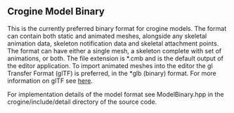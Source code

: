 Crogine Model Binary
--------------------

This is the currently preferred binary format for crogine models. The format can contain both static and animated meshes, alongside any skeletal animation data, skeleton notification data and skeletal attachment points. The format can have either a single mesh, a skeleton complete with set of animations, or both. The file extension is *.cmb and is the default output of the editor application. To import animated meshes into the editor the gl Transfer Format (glTF) is preferred, in the *glb (binary) format. For more information on glTF see [here](https://github.com/KhronosGroup/glTF).

For implementation details of the model format see ModelBinary.hpp in the crogine/include/detail directory of the source code.